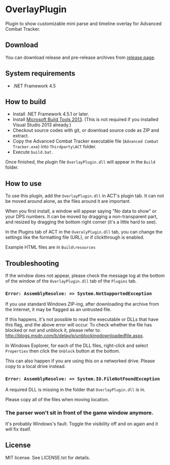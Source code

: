 # OverlayPlugin

Plugin to show customizable mini parse and timeline overlay for Advanced Combat Tracker.

## Download

You can download release and pre-release archives from [release page](../../releases).

## System requirements

* .NET Framework 4.5

## How to build

* Install .NET Framework 4.5.1 or later.
* Install [Microsoft Build Tools 2013](http://www.microsoft.com/ja-jp/download/details.aspx?id=40760). (This is not required if you installed Visual Studio 2013 already.)
* Checkout source codes with git, or download source code as ZIP and extract.
* Copy the Advanced Combat Tracker executable file (`Advanced Combat Tracker.exe`) into `Thirdparty\ACT` folder.
* Execute `build.bat`.

Once finished, the plugin file `OverlayPlugin.dll` will appear in the `Build` folder.

## How to use

To use this plugin, add the `OverlayPlugin.dll` in ACT's plugin tab. It can not be moved around alone, as the files around it are important.

When you first install, a window will appear saying "No data to show" or your DPS numbers. It can be moved by dragging a non-transparent part, and resized by dragging the bottom right corner (it's a little hard to see).

In the Plugins tab of ACT in the `OveralyPlugin.dll` tab, you can change the settings like the formatting file (URL), or if clickthrough is enabled.

Example HTML files are in `Build\resources`

## Troubleshooting

If the window does not appear, please check the message log at the bottom of the window of the `OverlayPlugin.dll` tab of the `Plugins` tab.

### `Error: AssemblyResolve: => System.NotSupportedException`

If you use standard Windows ZIP-ing, after downloading the archive from the Internet, it may be flagged as an untrusted file.

If this happens, it's not possible to read the executable or DLLs that have this flag, and the above error will occur. To check whether the file has blocked or not and unblock it, please refer to:  http://blogs.msdn.com/b/delay/p/unblockingdownloadedfile.aspx.

In Windows Explorer, for each of the DLL files, right-click and select `Properties` then click the `Unblock` button at the bottom.

This can also happen if you are using this on a networked drive. Please copy to a local drive instead.

### `Error: AssemblyResolve: => System.IO.FileNotFoundException`

A required DLL is missing in the folder that `OverlayPlugin.dll` is in.

Please copy all of the files when moving location.

### The parser won't sit in front of the game window anymore.

It's probably Windows's fault. Toggle the visibility off and on again and it will fix itself.

## License

MIT license. See LICENSE.txt for details.
